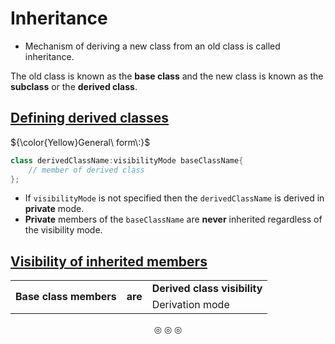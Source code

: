 # Inheritance

* Mechanism of deriving a new class from an old class is called inheritance.

The old class is known as the **base class** and the new class is known as the **subclass** or the **derived class**.

## <ins>Defining derived classes</ins>

${\color{Yellow}General\ form\:}$
```c++
class derivedClassName:visibilityMode baseClassName{
	// member of derived class
};
```

* If `visibilityMode` is not specified then the `derivedClassName` is derived in **private** mode.
* **Private** members of the `baseClassName` are **never** inherited regardless of the visibility mode.

## <ins>Visibility of inherited members</ins>

<table>
<tr>
<td rowspan="2"><strong>Base class members</strong></td>
<td rowspan="2"><strong>are</strong></td>
<td><strong>Derived class visibility</strong></td>
</tr>

<tr>
<td>Derivation mode</td>
</tr>
</table>

<p align="center">
&#9678; &#9678; &#9678;
</p>
